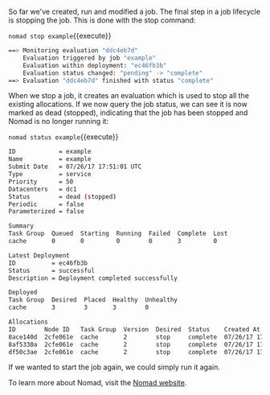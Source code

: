 So far we've created, run and modified a job. The final step in a job lifecycle is stopping the job. This is done with the stop command:

`nomad stop example`{{execute}}

```bash
==> Monitoring evaluation "ddc4eb7d"
    Evaluation triggered by job "example"
    Evaluation within deployment: "ec46fb3b"
    Evaluation status changed: "pending" -> "complete"
==> Evaluation "ddc4eb7d" finished with status "complete"
```

When we stop a job, it creates an evaluation which is used to stop all the existing allocations. If we now query the job status, we can see it is now marked as dead (stopped), indicating that the job has been stopped and Nomad is no longer running it:

`nomad status example`{{execute}}

```bash
ID            = example
Name          = example
Submit Date   = 07/26/17 17:51:01 UTC
Type          = service
Priority      = 50
Datacenters   = dc1
Status        = dead (stopped)
Periodic      = false
Parameterized = false

Summary
Task Group  Queued  Starting  Running  Failed  Complete  Lost
cache       0       0         0        0       3         0

Latest Deployment
ID          = ec46fb3b
Status      = successful
Description = Deployment completed successfully

Deployed
Task Group  Desired  Placed  Healthy  Unhealthy
cache       3        3       3        0

Allocations
ID        Node ID   Task Group  Version  Desired  Status    Created At
8ace140d  2cfe061e  cache       2        stop     complete  07/26/17 17:51:01 UTC
8af5330a  2cfe061e  cache       2        stop     complete  07/26/17 17:51:01 UTC
df50c3ae  2cfe061e  cache       2        stop     complete  07/26/17 17:51:01 UTC
```

If we wanted to start the job again, we could simply run it again.

To learn more about Nomad, visit the [Nomad website](https://www.nomadproject.io/guides/index.html).
